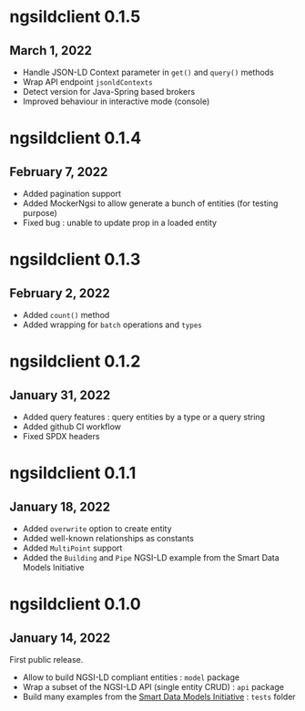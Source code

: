 # ngsildclient 0.1.5
## March 1, 2022

- Handle JSON-LD Context parameter in ``get()`` and ``query()`` methods
- Wrap API endpoint ``jsonldContexts``
- Detect version for Java-Spring based brokers
- Improved behaviour in interactive mode (console)

# ngsildclient 0.1.4
## February 7, 2022

- Added pagination support
- Added MockerNgsi to allow generate a bunch of entities (for testing purpose)
- Fixed bug : unable to update prop in a loaded entity

# ngsildclient 0.1.3
## February 2, 2022

- Added ``count()`` method
- Added wrapping for ``batch`` operations and ``types``

# ngsildclient 0.1.2
## January 31, 2022

- Added query features : query entities by a type or a query string
- Added github CI workflow
- Fixed SPDX headers

# ngsildclient 0.1.1
## January 18, 2022

- Added ``overwrite`` option to create entity
- Added well-known relationships as constants
- Added ``MultiPoint`` support
- Added the ``Building`` and ``Pipe`` NGSI-LD example from the Smart Data Models Initiative

# ngsildclient 0.1.0
## January 14, 2022

First public release.

- Allow to build NGSI-LD compliant entities : ``model`` package
- Wrap a subset of the NGSI-LD API (single entity CRUD) : ``api`` package
- Build many examples from the [Smart Data Models Initiative](https://smartdatamodels.org/) : ``tests`` folder

